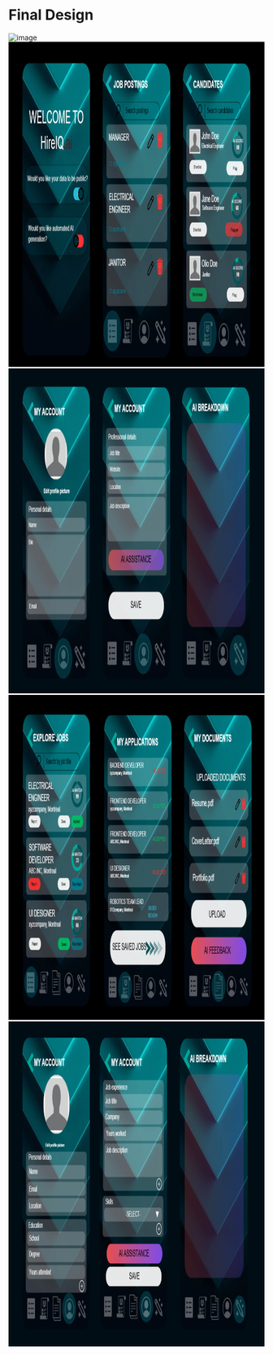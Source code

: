 # Final Design

<img width="975" height="639" alt="image" src="/assets/images/Landing + Login.pngLanding + Login + Sign up pages Mock.png" />

<img width="975" height="639" alt="image" src="/assets/images/AI consent + Employers page.png" />

<img width="975" height="639" alt="image" src="/assets/images/Employers page 2.png" />

<img width="975" height="639" alt="image" src="/assets/images/Employees page.png" />

<img width="975" height="639" alt="image" src="/assets/images/Employees page 2.png" />
